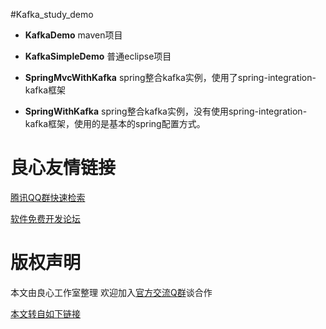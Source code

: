 #Kafka_study_demo

-  **KafkaDemo** maven项目

-  **KafkaSimpleDemo** 普通eclipse项目

-  **SpringMvcWithKafka** spring整合kafka实例，使用了spring-integration-kafka框架

-  **SpringWithKafka** spring整合kafka实例，没有使用spring-integration-kafka框架，使用的是基本的spring配置方式。


 # 良心友情链接

[腾讯QQ群快速检索](http://u.720life.cn/s/8cf73f7c)

[软件免费开发论坛](http://u.720life.cn/s/bbb01dc0)

# 版权声明 

本文由良心工作室整理 欢迎加入[官方交流Q群](https://u.720life.cn/s/f2316816)谈合作

[本文转自如下链接](http://u.720life.cn/g/2e71d0f0a5c601172267ba20d3a43c6eaa747f87d75ea662284a1aa729d5c318fba263f05f7cbab848e5637580b3e981197bb880a9d2beb4a8f431a8059f787287a422e9cad001f2f798296191d3a1e0)